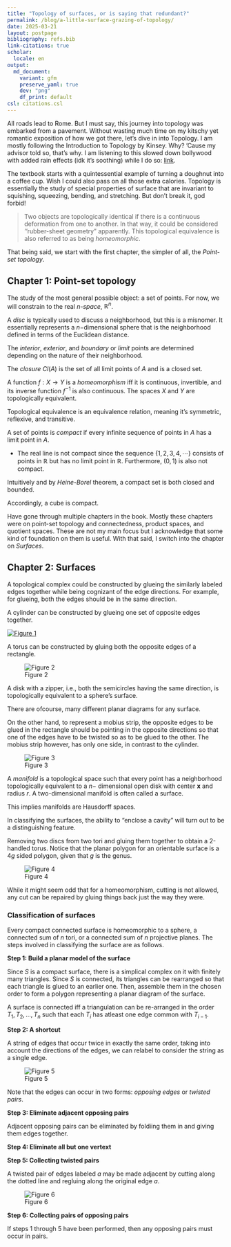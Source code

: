 ```yaml
---
title: "Topology of surfaces, or is saying that redundant?"
permalink: /blog/a-little-surface-grazing-of-topology/
date: 2025-03-21
layout: postpage
bibliography: refs.bib
link-citations: true
scholar:
  locale: en
output:
  md_document:
    variant: gfm
    preserve_yaml: true
    dev: "png"
    df_print: default
csl: citations.csl
---
```


All roads lead to Rome. But I must say, this journey into topology was
embarked from a pavement. Without wasting much time on my kitschy yet
romantic exposition of how we got there, let’s dive in into Topology. I
am mostly following the Introduction to Topology by Kinsey. Why? ’Cause
my advisor told so, that’s why. I am listening to this slowed down
bollywood with added rain effects (idk it’s soothing) while I do so:
[link](https://www.youtube.com/watch?v=IEEFSlkKR_U).

The textbook starts with a quintessential example of turning a doughnut
into a coffee cup. Wish I could also pass on all those extra calories.
Topology is essentially the study of special properties of surface that
are invariant to squishing, squeezing, bending, and stretching. But
don’t break it, god forbid!

> Two objects are topologically identical if there is a continuous
> deformation from one to another. In that way, it could be considered
> ’’rubber-sheet geometry” apparently. This topological equivalence is
> also referred to as being *homeomorphic*.

That being said, we start with the first chapter, the simpler of all,
the *Point-set topology*.

## Chapter 1: Point-set topology

The study of the most general possible object: a set of points. For now,
we will constrain to the real *n-space*, $\mathbb R^n$.

A *disc* is typically used to discuss a neighborhood, but this is a
misnomer. It essentially represents a $n-$dimensional sphere that is the
neighborhood defined in terms of the Euclidean distance.

The *interior*, *exterior*, and *boundary* or *limit* points are
determined depending on the nature of their neighborhood.

The *closure* $Cl(A)$ is the set of all limit points of $A$ and is a
closed set.

A function $f: X\to Y$ is a *homeomorphism* iff it is continuous,
invertible, and its inverse function $f^{-1}$ is also continuous. The
spaces $X$ and $Y$ are topologically equivalent.

Topological equivalence is an equivalence relation, meaning it’s
symmetric, reflexive, and transitive.

A set of points is *compact* if every infinite sequence of points in $A$
has a limit point in $A$.

- The real line is not compact since the sequence
  $\{1, 2, 3, 4, \cdots\}$ consists of points in $\mathbb R$ but has no
  limit point in $\mathbb R$. Furthermore, $(0, 1)$ is also not compact.

Intuitively and by *Heine-Borel* theorem, a compact set is both closed
and bounded.

Accordingly, a cube is compact.

Have gone through multiple chapters in the book. Mostly these chapters
were on point-set topology and connectedness, product spaces, and
quotient spaces. These are not my main focus but I acknowledge that some
kind of foundation on them is useful. With that said, I switch into the
chapter on *Surfaces*.

## Chapter 2: Surfaces

A topological complex could be constructed by glueing the similarly
labeled edges together while being cognizant of the edge directions. For
example, for glueing, both the edges should be in the same direction.

A cylinder can be constructed by glueing one set of opposite edges
together.

[![Figure 1](images/clipboard-3726792012.png)](Figure%201)

A torus can be constructed by gluing both the opposite edges of a
rectangle.

<figure>
<img src="images/clipboard-2784638289.png" alt="Figure 2" />
<figcaption aria-hidden="true">Figure 2</figcaption>
</figure>

A disk with a zipper, i.e., both the semicircles having the same
direction, is topologically equivalent to a sphere’s surface.

There are ofcourse, many different planar diagrams for any surface.

On the other hand, to represent a mobius strip, the opposite edges to be
glued in the rectangle should be pointing in the opposite directions so
that one of the edges have to be twisted so as to be glued to the other.
The mobius strip however, has only one side, in contrast to the
cylinder.

<figure>
<img src="images/clipboard-1765628320.png" alt="Figure 3" />
<figcaption aria-hidden="true">Figure 3</figcaption>
</figure>

A *manifold* is a topological space such that every point has a
neighborhood topologically equivalent to a $n-$ dimensional open disk
with center $\mathbf{x}$ and radius $r$. A two-dimensional manifold is
often called a surface.

This implies manifolds are Hausdorff spaces.

In classifying the surfaces, the ability to “enclose a cavity” will turn
out to be a distinguishing feature.

Removing two discs from two tori and gluing them together to obtain a
2-handled torus. Notice that the planar polygon for an orientable
surface is a $4g$ sided polygon, given that $g$ is the genus.

<figure>
<img src="images/clipboard-1892683657.png" alt="Figure 4" />
<figcaption aria-hidden="true">Figure 4</figcaption>
</figure>

While it might seem odd that for a homeomorphism, cutting is not
allowed, any cut can be repaired by gluing things back just the way they
were.

### Classification of surfaces

Every compact connected surface is homeomorphic to a sphere, a connected
sum of $n$ tori, or a connected sum of $n$ projective planes. The steps
involved in classifying the surface are as follows.

**Step 1: Build a planar model of the surface**

Since $S$ is a compact surface, there is a simplical complex on it with
finitely many triangles. Since $S$ is connected, its triangles can be
rearranged so that each triangle is glued to an earlier one. Then,
assemble them in the chosen order to form a polygon representing a
planar diagram of the surface.

A surface is connected iff a triangulation can be re-arranged in the
order $T_1, T_2, ..., T_n$ such that each $T_i$ has atleast one edge
common with $T_{i-1}$.

**Step 2: A shortcut**

A string of edges that occur twice in exactly the same order, taking
into account the directions of the edges, we can relabel to consider the
string as a single edge.

<figure>
<img src="images/clipboard-588233091.png" alt="Figure 5" />
<figcaption aria-hidden="true">Figure 5</figcaption>
</figure>

Note that the edges can occur in two forms: *opposing edges* or *twisted
pairs*.

**Step 3: Eliminate adjacent opposing pairs**

Adjacent opposing pairs can be eliminated by foldiing them in and giving
them edges together.

**Step 4: Eliminate all but one vertext**

**Step 5: Collecting twisted pairs**

A twisted pair of edges labeled $a$ may be made adjacent by cutting
along the dotted line and regluing along the original edge $a$.

<figure>
<img src="images/clipboard-590326423.png" alt="Figure 6" />
<figcaption aria-hidden="true">Figure 6</figcaption>
</figure>

**Step 6: Collecting pairs of opposing pairs**

If steps 1 through 5 have been performed, then any opposing pairs must
occur in pairs.
